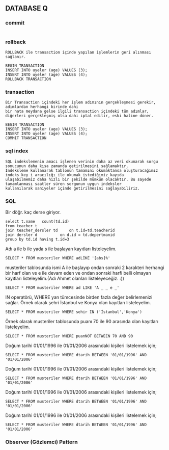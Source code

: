 ## DATABASE Q

### commit
```
```
### rollback
```
ROLLBACK ile transaction içinde yapılan işlemlerin geri alınması sağlanır.

BEGIN TRANSACTION
INSERT INTO uyeler (age) VALUES (3);
INSERT INTO uyeler (age) VALUES (4);
ROLLBACK TRANSACTION
```
### transaction
```
Bir Transaction içindeki her işlem adımının gerçekleşmesi gerekir, adımlardan herhangi birinde dahi 
bir hata meydana gelse ilgili transaction içindeki tüm adımlar, 
diğerleri gerçekleşmiş olsa dahi iptal edilir, eski haline döner.

BEGIN TRANSACTION
INSERT INTO uyeler (age) VALUES (3);
INSERT INTO uyeler (age) VALUES (4);
COMMIT TRANSACTION
```
### sql index
```
SQL indekslemenin amacı işlenen verinin daha az veri okunarak sorgu sonucunun daha kısa zamanda getirilmesini sağlamaktır. 
Indeksleme kullanarak tablonun tamamını okumaktansa oluşturacağımız indeks key i aracılığı ile okumak istediğimiz kayıda 
ulaşabilmemiz daha hızlı bir şekilde mümkün olacaktır. Bu sayede tamamlanması saatler süren sorgunun uygun indeksler 
kullanılarak saniyeler içinde getirilmesini sağlayabiliriz.

```
### SQL
Bir döğr. kaç derse giriyor.
```
select t.name	count(td.id) 
from teacher t
join teacher_dersler td 	on t.id=td.teacherid
join dersler d 			on d.id = td.depertmanid
group by td.id having t.id=3
```
Adı a ile b ile yada s ile başlayan kayıtları listeleyelim.
```
SELECT * FROM musteriler WHERE adLIKE '[abs]%'

```
musteriler tablosunda ismi A ile başlayıp ondan sonraki 2 karakteri herhangi bir harf olan ve e ile devam eden ve ondan sonraki harfi belli olmayan kayıtları listeleyelim.(Adı Ahmet olanları listeleyeceğiz. :))
```
SELECT * FROM musteriler WHERE ad LIKE 'A _ _ e _'

```
IN operatörü, WHERE yan tümcesinde birden fazla değer belirlemenizi sağlar.
Örnek olarak şehri İstanbul ve Konya olan kayıtları listeleyelim.
```
SELECT * FROM musteriler WHERE sehir IN ('İstanbul','Konya')
```
Örnek olarak musteriler tablosunda puanı 70 ile 90 arasında olan kayıtları listeleyelim.
```
SELECT * FROM musteriler WHERE puanNOT BETWEEN 70 AND 90
```
Doğum tarihi 01/01/1996 ile 01/01/2006 arasındaki kişileri listelemek için;
```
SELECT * FROM musteriler WHERE dtarih BETWEEN '01/01/1996' AND '01/01/2006'
```
Doğum tarihi 01/01/1996 ile 01/01/2006 arasındaki kişileri listelemek için;
```
SELECT * FROM musteriler WHERE dtarih BETWEEN '01/01/1996' AND '01/01/2006'
```
Doğum tarihi 01/01/1996 ile 01/01/2006 arasındaki kişileri listelemek için;
```
SELECT * FROM musteriler WHERE dtarih BETWEEN '01/01/1996' AND '01/01/2006'
```
Doğum tarihi 01/01/1996 ile 01/01/2006 arasındaki kişileri listelemek için;
```
SELECT * FROM musteriler WHERE dtarih BETWEEN '01/01/1996' AND '01/01/2006'
```
### Observer (Gözlemci) Pattern
```
```
